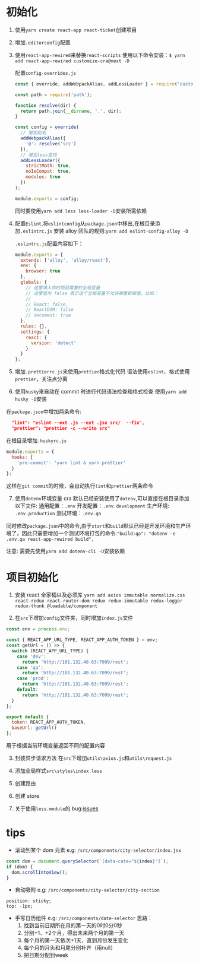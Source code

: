 # 初始化

1. 使用`yarn create react-app react-ticket`创建项目

2. 增加`.editorconfig`配置

3. 使用`react-app-rewired`来替换`react-scripts`
   使用以下命令安装：`$ yarn add react-app-rewired customize-cra@next -D`

   配置`config-overrides.js`

   ```javascript
   const { override, addWebpackAlias, addLessLoader } = require('customize-cra');

   const path = require('path');

   function resolve(dir) {
     return path.join(__dirname, '.', dir);
   }

   const config = override(
     // 增加别名
     addWebpackAlias({
       '@': resolve('src')
     }),
     // 增加less支持
     addLessLoader({
       strictMath: true,
       noIeCompat: true,
       modules: true
     })
   );

   module.exports = config;
   ```

   同时要使用`yarn add less less-loader -D`安装所需依赖

4. 配置`Eslint`,将`eslintconfig`从`package.json`中移出,在根目录添加`.eslintrc.js`
   安装 alloy 团队的规则:`yarn add eslint-config-alloy -D`

   `.eslintrc.js`配置内容如下：

   ```javascript
   module.exports = {
     extends: ['alloy', 'alloy/react'],
     env: {
       browser: true
     },
     globals: {
       // 这里填入你的项目需要的全局变量
       // 这里值为 false 表示这个全局变量不允许被重新赋值，比如：
       //
       // React: false,
       // ReactDOM: false
       // document: true
     },
     rules: {},
     settings: {
       react: {
         version: 'detect'
       }
     }
   };
   ```

5. 增加`.prettierrc.js`来使用`prettier`格式化代码
   语法使用`eslint`、格式使用`prettier`，关注点分离

6. 使用`husky`来自动在 commit 时进行代码语法检查和格式检查
   使用`yarn add husky -D`安装

在`package.json`中增加两条命令:

```json
  "lint": "eslint --ext .js --ext .jsx src/  --fix",
  "prettier": "prettier -c --write src"
```

在根目录增加`.huskyrc.js`

```javascript
module.exports = {
  hooks: {
    'pre-commit': 'yarn lint & yarn prettier'
  }
};
```

这样在`git commit`的时候，会自动执行`lint`和`prettier`两条命令

7. 使用`dotenv`环境变量
   cra 默认已经安装使用了`dotenv`,可以直接在根目录添加以下文件:
   通用配置：`.env`
   开发配置：`.env.development`
   生产环境: `.env.production`
   测试环境：`.env.qa`

同时修改`package.json`中的命令,由于`start`和`build`默认已经是开发环境和生产环境了，因此只需要增加一个测试环境打包的命令:`"build:qa": "dotenv -e .env.qa react-app-rewired build",`

注意: 需要先使用`yarn add dotenv-cli -D`安装依赖

# 项目初始化

1. 安装 react 全家桶以及必须库
   `yarn add axios immutable normalize.css react-redux react-router-dom redux redux-immutable redux-logger redux-thunk @loadable/component`

2. 在`src`下增加`config`文件夹，同时增加`index.js`文件

```javascript
const env = process.env;

const { REACT_APP_URL_TYPE, REACT_APP_AUTH_TOKEN } = env;
const getUrl = () => {
  switch (REACT_APP_URL_TYPE) {
    case 'dev':
      return 'http://101.132.40.63:7099/rest';
    case 'qa':
      return 'http://101.132.40.63:7099/rest';
    case 'prod':
      return 'http://101.132.40.63:7099/rest';
    default:
      return 'http://101.132.40.63:7099/rest';
  }
};

export default {
  token: REACT_APP_AUTH_TOKEN,
  baseUrl: getUrl()
};
```

用于根据当前环境变量返回不同的配置内容

3. 封装异步请求方法
   在`src`下增加`utils\axios.js`和`utils\request.js`

4. 添加全局样式`src\styles\index.less`

5. 创建路由

6. 创建 store

7. 关于使用`less.module`的 bug:[issues](https://github.com/arackaf/customize-cra/issues/242)

# tips

- 滚动到某个 dom 元素
  e.g: `/src/components/city-selector/index.jsx`

```javascript
const dom = document.querySelector(`[data-cate="${index}"]`);
if (dom) {
  dom.scrollIntoView();
}
```

- 自动吸附
  e.g: `/src/components/city-selector/city-section`

```less
position: sticky;
top: -1px;
```


- 手写日历组件
  e.g: `/src/components/date-selector`
  思路：
  1. 找到当前日期所在月的第一天的0时0分0秒
  2. 分别+1、+2个月，得出未来两个月的第一天
  3. 每个月的第一天依次+1天，直到月份发生变化
  4. 每个月的月头和月尾分别补齐（用null）
  5. 把日期分配到week